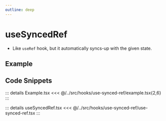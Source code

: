 ```yaml
---
outline: deep
---
```

# useSyncedRef

- Like `useRef` hook, but it automatically syncs-up with the given state.


## Example


<div ref="el" />

<script setup>
import { createElement } from 'react'
import { createRoot } from 'react-dom/client'
import { ref, onMounted } from 'vue'
import Example from '../../src/hooks/use-synced-ref/example'
import useSyncedRef from '../../src/hooks/use-synced-ref/use-synced-ref'

const el = ref()
onMounted(() => {
   const root = createRoot(el.value)
   root.render(createElement(Example, {}, null))
})
</script>

## Code Snippets

::: details Example.tsx
<<< @/../src/hooks/use-synced-ref/example.tsx{2,6}
:::

::: details useSyncedRef.tsx
<<< @/../src/hooks/use-synced-ref/use-synced-ref.tsx
:::


<!-- ::: code-group

```sh [ts]
$ npm add -D vitepress
```

```sh [js]
$ pnpm add -D vitepress
```

::: -->
